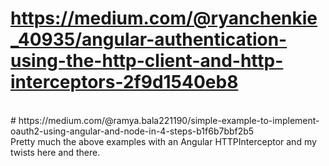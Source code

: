 # https://medium.com/@ryanchenkie_40935/angular-authentication-using-the-http-client-and-http-interceptors-2f9d1540eb8 
</br>
# https://medium.com/@ramya.bala221190/simple-example-to-implement-oauth2-using-angular-and-node-in-4-steps-b1f6b7bbf2b5 
</br>
Pretty much the above examples with an Angular HTTPInterceptor and my twists here and there.